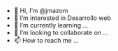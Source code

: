 - 👋 Hi, I’m @jmazom
- 👀 I’m interested in  Desarrollo web
- 🌱 I’m currently learning ...
- 💞️ I’m looking to collaborate on ...
- 📫 How to reach me ...

<!---
jmazom/jmazom is a ✨ special ✨ repository because its `README.md` (this file) appears on your GitHub profile.
You can click the Preview link to take a look at your changes.
--->
